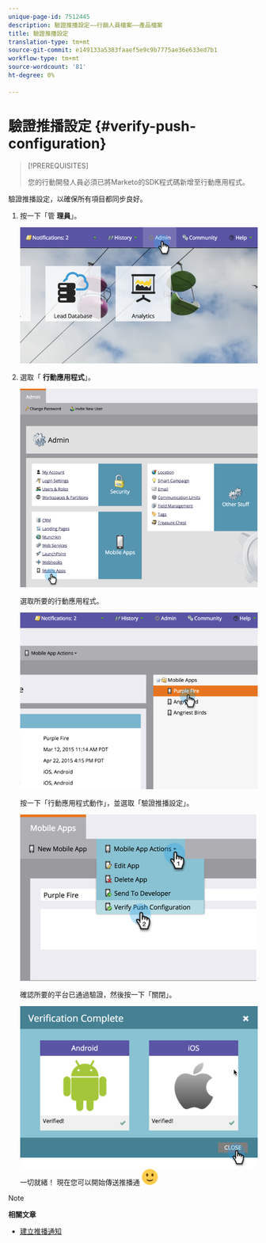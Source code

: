 ```yaml
---
unique-page-id: 7512445
description: 驗證推播設定——行銷人員檔案——產品檔案
title: 驗證推播設定
translation-type: tm+mt
source-git-commit: e149133a5383faaef5e9c9b7775ae36e633ed7b1
workflow-type: tm+mt
source-wordcount: '81'
ht-degree: 0%

---
```



# 驗證推播設定 {#verify-push-configuration}

>[!PREREQUISITES]
>
>您的行動開發人員必須已將Marketo的SDK程式碼新增至行動應用程式。

驗證推播設定，以確保所有項目都同步良好。

1. 按一下「管 **理員**」。

   ![](assets/image2015-4-22-16-3a12-3a32.png)

1. 選取「 **行動應用程式**」。

   ![](assets/image2015-4-22-16-3a14-3a29.png)

   選取所要的行動應用程式。

   ![](assets/image2015-4-22-16-3a33-3a19.png)

   按一下「行動應用程式動作」，並選取「驗證推播設定」。

   ![](assets/image2015-4-22-17-3a25-3a8.png)

   確認所要的平台已通過驗證，然後按一下「關閉」。

   ![](assets/image2015-4-22-18-3a52-3a38.png)   一切就緒！ 現在您可以開始傳送推播通 ![知(smile)](assets/smile.svg)

>[!NOTE]
>
>**相關文章**
>
>* [建立推播通知](../../../product-docs/mobile-marketing/push-notifications/create-a-push-notification.md)

>



